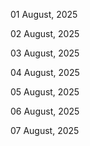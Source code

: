 01 August, 2025

02 August, 2025

03 August, 2025

04 August, 2025

05 August, 2025

06 August, 2025

07 August, 2025